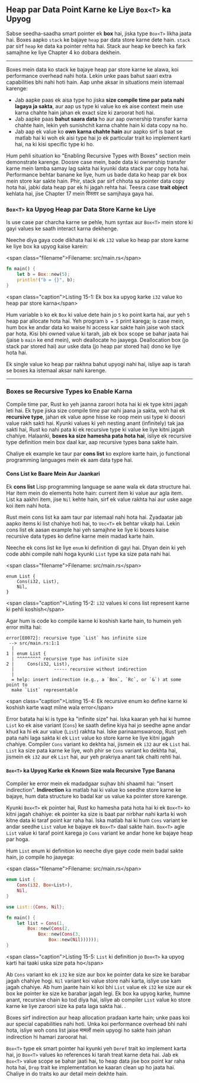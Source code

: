 ## Heap par Data Point Karne ke Liye `Box<T>` ka Upyog

Sabse seedha-saadha smart pointer ek **box** hai, jiska type `Box<T>` likha jaata hai. Boxes aapko `stack` ke bajaye `heap` par data store karne dete hain. `stack` par sirf `heap` ke data ka pointer rehta hai. Stack aur heap ke beech ka fark samajhne ke liye Chapter 4 ko dobara dekhein.

-----

Boxes mein data ko stack ke bajaye heap par store karne ke alawa, koi performance overhead nahi hota. Lekin unke paas bahut saari extra capabilities bhi nahi hoti hain. Aap unhe aksar in situations mein istemaal karenge:

  * Jab aapke paas ek aisa type ho jiska **size compile time par pata nahi lagaya ja sakta**, aur aap us type ki value ko ek aise context mein use karna chahte hain jahan ek exact size ki zaroorat hoti hai.
  * Jab aapke paas **bahut saara data** ho aur aap ownership transfer karna chahte hain, lekin yeh sunishchit karna chahte hain ki data copy na ho.
  * Jab aap ek value ko **own karna chahte hain** aur aapko sirf is baat se matlab hai ki woh ek aisi type hai jo ek particular trait ko implement karti hai, na ki kisi specific type ki ho.

Hum pehli situation ko "Enabling Recursive Types with Boxes" section mein demonstrate karenge. Doosre case mein, bade data ki ownership transfer karne mein lamba samay lag sakta hai kyunki data stack par copy hota hai. Performance behtar banane ke liye, hum us bade data ko heap par ek box mein store kar sakte hain. Phir, stack par sirf chhota sa pointer data copy hota hai, jabki data heap par ek hi jagah rehta hai. Teesra case **trait object** kehlata hai, jise Chapter 17 mein विस्तार se samjhaya gaya hai.

### `Box<T>` ka Upyog Heap par Data Store Karne ke Liye

Is use case par charcha karne se pehle, hum syntax aur `Box<T>` mein store ki gayi values ke saath interact karna dekhenge.

Neeche diya gaya code dikhata hai ki ek `i32` value ko heap par store karne ke liye box ka upyog kaise karein:

\<span class="filename"\>Filename: src/main.rs\</span\>

```rust
fn main() {
    let b = Box::new(5);
    println!("b = {}", b);
}
```

\<span class="caption"\>Listing 15-1: Ek box ka upyog karke `i32` value ko heap par store karna\</span\>

Hum variable `b` ko ek `Box` ki value dete hain jo `5` ko point karta hai, aur yeh `5` heap par allocate hota hai. Yeh program `b = 5` print karega; is case mein, hum box ke andar data ko waise hi access kar sakte hain jaise woh stack par hota. Kisi bhi owned value ki tarah, jab ek box scope se bahar jaata hai (jaise `b` `main` ke end mein), woh deallocate ho jaayega. Deallocation box (jo stack par stored hai) aur uske data (jo heap par stored hai) dono ke liye hota hai.

Ek single value ko heap par rakhna bahut upyogi nahi hai, isliye aap is tarah se boxes ka istemaal aksar nahi karenge.

-----

### Boxes se Recursive Types ko Enable Karna

Compile time par, Rust ko yeh jaanna zaroori hota hai ki ek type kitni jagah leti hai. Ek type jiska size compile time par nahi jaana ja sakta, woh hai ek **recursive type**, jahan ek value apne hisse ke roop mein usi type ki doosri value rakh sakti hai. Kyunki values ki yeh nesting anant (infinitely) tak jaa sakti hai, Rust ko nahi pata ki ek recursive type ki value ke liye kitni jagah chahiye. Halaanki, **boxes ka size hamesha pata hota hai**, isliye ek recursive type definition mein box daal kar, aap recursive types bana sakte hain.

Chaliye ek example ke taur par **cons list** ko explore karte hain, jo functional programming languages mein ek aam data type hai.

#### Cons List ke Baare Mein Aur Jaankari

Ek **cons list** Lisp programming language se aane wala ek data structure hai. Har item mein do elements hote hain: current item ki value aur agla item. List ka aakhri item, jise `Nil` kehte hain, sirf ek value rakhta hai aur uske aage koi item nahi hota.

Rust mein cons list ka aam taur par istemaal nahi hota hai. Zyadaatar jab aapko items ki list chahiye hoti hai, to `Vec<T>` ek behtar vikalp hai. Lekin cons list ek aasan example hai yeh samajhne ke liye ki boxes kaise recursive data types ko define karne mein madad karte hain.

Neeche ek cons list ke liye `enum` ki definition di gayi hai. Dhyan dein ki yeh code abhi compile nahi hoga kyunki `List` type ka size pata nahi hai.

\<span class="filename"\>Filename: src/main.rs\</span\>

```rust,ignore
enum List {
    Cons(i32, List),
    Nil,
}
```

\<span class="caption"\>Listing 15-2: `i32` values ki cons list represent karne ki pehli koshish\</span\>

Agar hum is code ko compile karne ki koshish karte hain, to humein yeh error milta hai:

```text
error[E0072]: recursive type `List` has infinite size
 --> src/main.rs:1:1
  |
1 | enum List {
  | ^^^^^^^^^ recursive type has infinite size
2 |     Cons(i32, List),
  |               ----- recursive without indirection
  |
  = help: insert indirection (e.g., a `Box`, `Rc`, or `&`) at some point to
  make `List` representable
```

\<span class="caption"\>Listing 15-4: Ek recursive enum ko define karne ki koshish karte waqt milne wala error\</span\>

Error batata hai ki is type ka "infinite size" hai. Iska kaaran yeh hai ki humne `List` ko ek aise variant (`Cons`) ke saath define kiya hai jo seedhe apne andar khud ka hi ek aur value (`List`) rakhta hai. Iske parinaamswaroop, Rust yeh pata nahi laga sakta ki ek `List` value ko store karne ke liye kitni jagah chahiye. Compiler `Cons` variant ko dekhta hai, jismein ek `i32` aur ek `List` hai. `List` ka size pata karne ke liye, woh phir se `Cons` variant ko dekhta hai, jismein ek `i32` aur ek `List` hai, aur yeh prakriya anant tak chalti rehti hai.

#### `Box<T>` ka Upyog Karke ek Known Size wala Recursive Type Banana

Compiler ke error mein ek madadgaar sujhav bhi shaamil hai: "insert indirection". **Indirection** ka matlab hai ki value ko seedhe store karne ke bajaye, hum data structure ko badal kar us value ka pointer store karenge.

Kyunki `Box<T>` ek pointer hai, Rust ko hamesha pata hota hai ki ek `Box<T>` ko kitni jagah chahiye: ek pointer ka size is baat par nirbhar nahi karta ki woh kitne data ki taraf point kar raha hai. Iska matlab hai ki hum `Cons` variant ke andar seedhe `List` value ke bajaye ek `Box<T>` daal sakte hain. `Box<T>` agle `List` value ki taraf point karega jo `Cons` variant ke andar hone ke bajaye heap par hoga.

Hum `List` enum ki definition ko neeche diye gaye code mein badal sakte hain, jo compile ho jaayega:

\<span class="filename"\>Filename: src/main.rs\</span\>

```rust
enum List {
    Cons(i32, Box<List>),
    Nil,
}

use List::{Cons, Nil};

fn main() {
    let list = Cons(1,
        Box::new(Cons(2,
            Box::new(Cons(3,
                Box::new(Nil))))));
}
```

\<span class="caption"\>Listing 15-5: `List` ki definition jo `Box<T>` ka upyog karti hai taaki uska size pata ho\</span\>

Ab `Cons` variant ko ek `i32` ke size aur box ke pointer data ke size ke barabar jagah chahiye hogi. `Nil` variant koi value store nahi karta, isliye use kam jagah chahiye. Ab hum jaante hain ki koi bhi `List` value ek `i32` ke size aur ek box ke pointer ke size ke barabar jagah legi. Ek box ka upyog karke, humne anant, recursive chain ko tod diya hai, isliye ab compiler `List` value ko store karne ke liye zaroori size ka pata laga sakta hai. .

Boxes sirf indirection aur heap allocation pradaan karte hain; unke paas koi aur special capabilities nahi hoti. Unka koi performance overhead bhi nahi hota, isliye woh cons list jaise मामलों mein upyogi ho sakte hain jahan indirection hi hamari zaroorat hai.

`Box<T>` type ek smart pointer hai kyunki yeh `Deref` trait ko implement karta hai, jo `Box<T>` values ko references ki tarah treat karne deta hai. Jab ek `Box<T>` value scope se bahar jaati hai, to heap data jise box point kar raha hota hai, `Drop` trait ke implementation ke kaaran clean up ho jaata hai. Chaliye in do traits ko aur detail mein dekhte hain.
